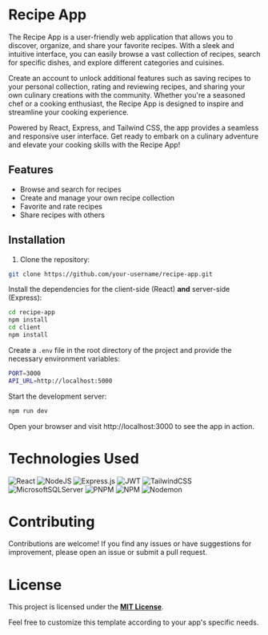 # Recipe App


The Recipe App is a user-friendly web application that allows you to discover, organize, and share your favorite recipes. With a sleek and intuitive interface, you can easily browse a vast collection of recipes, search for specific dishes, and explore different categories and cuisines.

Create an account to unlock additional features such as saving recipes to your personal collection, rating and reviewing recipes, and sharing your own culinary creations with the community. Whether you're a seasoned chef or a cooking enthusiast, the Recipe App is designed to inspire and streamline your cooking experience.

Powered by React, Express, and Tailwind CSS, the app provides a seamless and responsive user interface. Get ready to embark on a culinary adventure and elevate your cooking skills with the Recipe App!

## Features

- Browse and search for recipes
- Create and manage your own recipe collection
- Favorite and rate recipes
- Share recipes with others

## Installation

1. Clone the repository:

```bash
git clone https://github.com/your-username/recipe-app.git
```

Install the dependencies for the client-side (React) **and** server-side (Express):

```bash
cd recipe-app
npm install
cd client
npm install
```

Create a `.env` file in the root directory of the project and provide the necessary environment variables:

```bash
PORT=3000
API_URL=http://localhost:5000
```

Start the development server:

```bash
npm run dev
```

Open your browser and visit http://localhost:3000 to see the app in action.

# Technologies Used
![React](https://img.shields.io/badge/react-%2320232a.svg?style=for-the-badge&logo=react&logoColor=%2361DAFB)
![NodeJS](https://img.shields.io/badge/node.js-6DA55F?style=for-the-badge&logo=node.js&logoColor=white)
![Express.js](https://img.shields.io/badge/express.js-%23404d59.svg?style=for-the-badge&logo=express&logoColor=%2361DAFB)
![JWT](https://img.shields.io/badge/JWT-black?style=for-the-badge&logo=JSON%20web%20tokens)
![TailwindCSS](https://img.shields.io/badge/tailwindcss-%2338B2AC.svg?style=for-the-badge&logo=tailwind-css&logoColor=white)
![MicrosoftSQLServer](https://img.shields.io/badge/Microsoft%20SQL%20Server-CC2927?style=for-the-badge&logo=microsoft%20sql%20server&logoColor=white)
![PNPM](https://img.shields.io/badge/pnpm-%234a4a4a.svg?style=for-the-badge&logo=pnpm&logoColor=f69220)
![NPM](https://img.shields.io/badge/NPM-%23CB3837.svg?style=for-the-badge&logo=npm&logoColor=white)
![Nodemon](https://img.shields.io/badge/NODEMON-%23323330.svg?style=for-the-badge&logo=nodemon&logoColor=%BBDEAD)
# Contributing

Contributions are welcome! If you find any issues or have suggestions for improvement, please open an issue or submit a pull request.

# License

This project is licensed under the [**MIT License**](/License).


Feel free to customize this template according to your app's specific needs.
